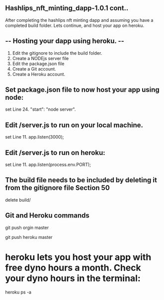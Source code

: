 ## Hashlips_nft_minting_dapp-1.0.1 cont.. 
After completing the hashlips nft minting dapp and assuming you have a completed build folder.  Lets continue, and host your app on heroku.  

## -- Hosting your dapp using heroku. --

 1.  Edit the gitignore to include the build folder.
 2.  Create a NODEjs server file
 3.  Edit the package.json file
 4.  Create a Git account.
 5.  Create a Heroku account. 


## Set package.json file to now host your app using node:


set Line 24.    "start": "node server".


##  Edit /server.js to run on your local machine.


set Line 11.   app.listen(3000);



##  Edit /server.js to run on heroku: 


set Line 11.   app.listen(process.env.PORT);


## The build file needs to be included by deleting it from the gitignore file Section 50


 delete build/


 ## Git and Heroku commands


 git push orgin master

 git push heroku master


 # heroku lets you host your app with free dyno hours a month.  Check your dyno hours in the terminal:


 heroku ps -a <app name>


 